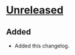 
<!-- Refer to https://keepachangelog.com/en/1.0.0/ for guidance -->

# [Unreleased]

## Added
- Added this changelog.

[Unreleased]: https://github.com/dlech/SshAgentLib/compare/v1.9.4...HEAD
